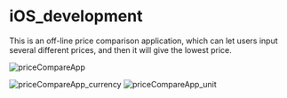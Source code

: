 # iOS_development
This is an off-line price comparison application, which can let users input several different prices, and then it will
give the lowest price.

![priceCompareApp](https://cloud.githubusercontent.com/assets/17036821/22220294/1c515934-e17c-11e6-88dd-1a0374601676.png)


![priceCompareApp_currency](https://cloud.githubusercontent.com/assets/17036821/22220421/a36a9db8-e17c-11e6-8d49-cbf2d92a35ca.png)
![priceCompareApp_unit](https://cloud.githubusercontent.com/assets/17036821/22220429/a5dab876-e17c-11e6-9f5b-9602ffc2fe91.png)
